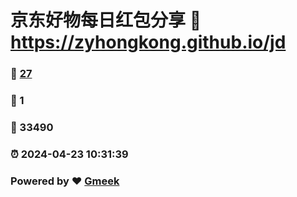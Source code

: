 # 京东好物每日红包分享 :link: https://zyhongkong.github.io/jd 
### :page_facing_up: [27](https://zyhongkong.github.io/jd/tag.html) 
### :speech_balloon: 1 
### :hibiscus: 33490 
### :alarm_clock: 2024-04-23 10:31:39 
### Powered by :heart: [Gmeek](https://github.com/Meekdai/Gmeek)
